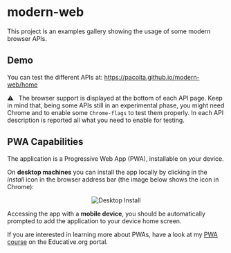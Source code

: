 # modern-web

This project is an examples gallery showing the usage of some modern browser APIs. 

## Demo

You can test the different APIs at: https://pacoita.github.io/modern-web/home

⚠️ &nbsp; The browser support is displayed at the bottom of each API page. 
Keep in mind that, being some APIs still in an experimental phase, you might need Chrome and to enable some `Chrome-flags` to test them properly. In each API description is reported all what you need to enable for testing.

## PWA Capabilities

The application is a Progressive Web App (PWA), installable on your device. 

On **desktop machines** you can install the app locally by clicking in the *install* icon in the browser address bar (the image below shows the icon in Chrome):
<p align="center">
    <img src="https://dev-to-uploads.s3.amazonaws.com/uploads/articles/3c9fvo5c7cx2hux9mlor.PNG" alt="Desktop Install">
</p> 

Accessing the app with a **mobile device**, you should be automatically prompted to add the application to your device home screen.

If you are interested in learning more about PWAs, have a look at my [PWA course](https://www.educative.io/courses/zero-to-hero-with-progressive-web-apps) on the Educative.org portal.

